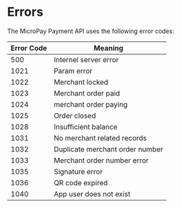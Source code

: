 # Errors


The MicroPay Payment API uses the following error codes:


Error Code | Meaning
---------- | -------
500	 | Internel server error
1021 |	Param error
1022 |	Merchant locked
1023 |	Merchant order paid
1024 |	merchant order paying
1025 |	Order closed
1028 |	Insufficient balance
1031 |	No merchant related records
1032 |	Duplicate merchant order number
1033 |	Merchant order number error
1035 |	Signature error
1036 |	QR code expired
1040 |	App user does not exist

